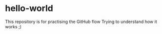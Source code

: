 # hello-world
This repository is for practising the GitHub flow
Trying to understand how it works ;)
